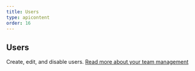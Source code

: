 ```yaml
---
title: Users
type: apicontent
order: 16
---
```

## Users
Create, edit, and disable users. [Read more about your team management](/account_management/team)







